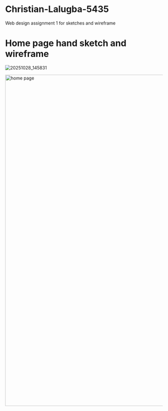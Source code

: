 # Christian-Lalugba-5435
Web design assignment 1 for sketches and wireframe
# Home page hand sketch and wireframe

![20251028_145831](https://github.com/user-attachments/assets/433d74d2-c951-44fd-8cfb-17bc35c13441)

<img width="1108" height="1060" alt="home page" src="https://github.com/user-attachments/assets/3cf1b6e4-3730-421d-ac4d-bb7dcadf96bf" />
